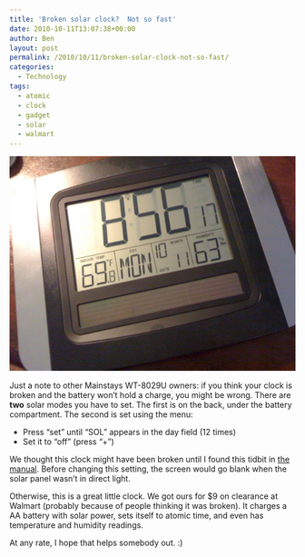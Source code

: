 ```yaml
---
title: 'Broken solar clock?  Not so fast'
date: 2010-10-11T13:07:38+00:00
author: Ben
layout: post
permalink: /2010/10/11/broken-solar-clock-not-so-fast/
categories:
  - Technology
tags:
  - atomic
  - clock
  - gadget
  - solar
  - walmart
---
```

![Mainstays WT-8029U Solar Powered Clock](/media/2010/10/11/Mainstays-WT-8029U.jpg)

Just a note to other Mainstays WT-8029U owners: if you think your clock is broken and the battery won&#8217;t hold a charge, you might be wrong. There are **two** solar modes you have to set. The first is on the back, under the battery compartment. The second is set using the menu:

  * Press &#8220;set&#8221; until &#8220;SOL&#8221; appears in the day field (12 times)
  * Set it to &#8220;off&#8221; (press &#8220;+&#8221;)

We thought this clock might have been broken until I found this tidbit in [the manual](http://www.lacrossetechnology.com/8029/manual.pdf). Before changing this setting, the screen would go blank when the solar panel wasn&#8217;t in direct light.

Otherwise, this is a great little clock. We got ours for $9 on clearance at Walmart (probably because of people thinking it was broken). It charges a AA battery with solar power, sets itself to atomic time, and even has temperature and humidity readings.

At any rate, I hope that helps somebody out. :)
